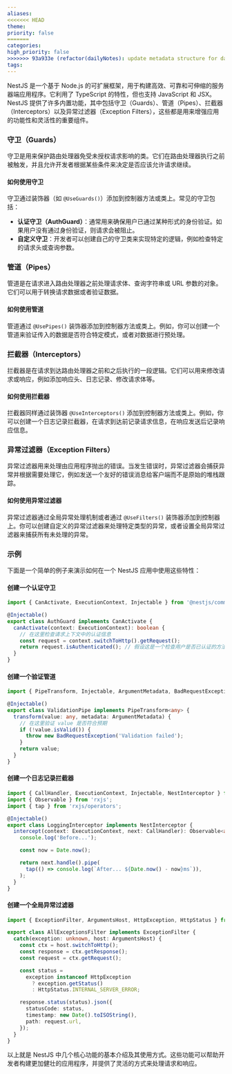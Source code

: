 ```yaml
---
aliases: 
<<<<<<< HEAD
theme: 
priority: false
=======
categories: 
high_priority: false
>>>>>>> 93a933e (refactor(dailyNotes): update metadata structure for daily notes)
tags:
---
```

NestJS 是一个基于 Node.js 的可扩展框架，用于构建高效、可靠和可伸缩的服务器端应用程序。它利用了 TypeScript 的特性，但也支持 JavaScript 和 JSX。NestJS 提供了许多内置功能，其中包括守卫（Guards）、管道（Pipes）、拦截器（Interceptors）以及异常过滤器（Exception Filters），这些都是用来增强应用的功能性和灵活性的重要组件。

### 守卫（Guards）

守卫是用来保护路由处理器免受未授权请求影响的类。它们在路由处理器执行之前被触发，并且允许开发者根据某些条件来决定是否应该允许请求继续。

#### 如何使用守卫

守卫通过装饰器（如 `@UseGuards()`）添加到控制器方法或类上。常见的守卫包括：

- **认证守卫（AuthGuard）**：通常用来确保用户已通过某种形式的身份验证。如果用户没有通过身份验证，则请求会被阻止。
- **自定义守卫**：开发者可以创建自己的守卫类来实现特定的逻辑，例如检查特定的请求头或查询参数。

### 管道（Pipes）

管道是在请求进入路由处理器之前处理请求体、查询字符串或 URL 参数的对象。它们可以用于转换请求数据或者验证数据。

#### 如何使用管道

管道通过 `@UsePipes()` 装饰器添加到控制器方法或类上。例如，你可以创建一个管道来验证传入的数据是否符合特定模式，或者对数据进行预处理。

### 拦截器（Interceptors）

拦截器是在请求到达路由处理器之前和之后执行的一段逻辑。它们可以用来修改请求或响应，例如添加响应头、日志记录、修改请求体等。

#### 如何使用拦截器

拦截器同样通过装饰器 `@UseInterceptors()` 添加到控制器方法或类上。例如，你可以创建一个日志记录拦截器，在请求到达前记录请求信息，在响应发送后记录响应信息。

### 异常过滤器（Exception Filters）

异常过滤器用来处理由应用程序抛出的错误。当发生错误时，异常过滤器会捕获异常并根据需要处理它，例如发送一个友好的错误消息给客户端而不是原始的堆栈跟踪。

#### 如何使用异常过滤器

异常过滤器通过全局异常处理机制或者通过 `@UseFilters()` 装饰器添加到控制器上。你可以创建自定义的异常过滤器来处理特定类型的异常，或者设置全局异常过滤器来捕获所有未处理的异常。

### 示例

下面是一个简单的例子来演示如何在一个 NestJS 应用中使用这些特性：

#### 创建一个认证守卫

```typescript
import { CanActivate, ExecutionContext, Injectable } from '@nestjs/common';

@Injectable()
export class AuthGuard implements CanActivate {
  canActivate(context: ExecutionContext): boolean {
    // 在这里检查请求上下文中的认证信息
    const request = context.switchToHttp().getRequest();
    return request.isAuthenticated(); // 假设这是一个检查用户是否已认证的方法
  }
}
```

#### 创建一个验证管道

```typescript
import { PipeTransform, Injectable, ArgumentMetadata, BadRequestException } from '@nestjs/common';

@Injectable()
export class ValidationPipe implements PipeTransform<any> {
  transform(value: any, metadata: ArgumentMetadata) {
    // 在这里验证 value 是否符合预期
    if (!value.isValid()) {
      throw new BadRequestException('Validation failed');
    }
    return value;
  }
}
```

#### 创建一个日志记录拦截器

```typescript
import { CallHandler, ExecutionContext, Injectable, NestInterceptor } from '@nestjs/common';
import { Observable } from 'rxjs';
import { tap } from 'rxjs/operators';

@Injectable()
export class LoggingInterceptor implements NestInterceptor {
  intercept(context: ExecutionContext, next: CallHandler): Observable<any> {
    console.log('Before...');

    const now = Date.now();

    return next.handle().pipe(
      tap(() => console.log(`After... ${Date.now() - now}ms`)),
    );
  }
}
```

#### 创建一个全局异常过滤器

```typescript
import { ExceptionFilter, ArgumentsHost, HttpException, HttpStatus } from '@nestjs/common';

export class AllExceptionsFilter implements ExceptionFilter {
  catch(exception: unknown, host: ArgumentsHost) {
    const ctx = host.switchToHttp();
    const response = ctx.getResponse();
    const request = ctx.getRequest();

    const status =
      exception instanceof HttpException
        ? exception.getStatus()
        : HttpStatus.INTERNAL_SERVER_ERROR;

    response.status(status).json({
      statusCode: status,
      timestamp: new Date().toISOString(),
      path: request.url,
    });
  }
}
```

以上就是 NestJS 中几个核心功能的基本介绍及其使用方式。这些功能可以帮助开发者构建更加健壮的应用程序，并提供了灵活的方式来处理请求和响应。